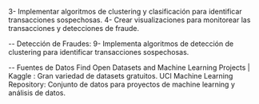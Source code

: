 
3- Implementar algoritmos de clustering y clasificación para identificar
transacciones sospechosas.
4- Crear visualizaciones para monitorear las transacciones y detecciones de
fraude.

--
Detección de Fraudes:
9- Implementa algoritmos de detección de clustering para identificar
transacciones sospechosas.

--
Fuentes de Datos
Find Open Datasets and Machine Learning Projects | Kaggle : Gran variedad de
datasets gratuitos.
UCI Machine Learning Repository: Conjunto de datos para proyectos de machine
learning y análisis de datos.